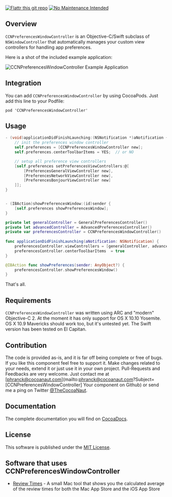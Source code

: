 [![Flattr this git repo](http://api.flattr.com/button/flattr-badge-large.png)](https://flattr.com/submit/auto?user_id=phranck&url=https://github.com/phranck/CCNPreferencesWindowController&title=CCNPreferencesWindowController&tags=github&category=software)
[![No Maintenance Intended](http://unmaintained.tech/badge.svg)](http://unmaintained.tech/)


## Overview

`CCNPreferencesWindowController` is an Objective-C/Swift subclass of `NSWindowController` that automatically manages your custom view controllers for handling app preferences. 

Here is a shot of the included example application:

![CCNPreferencesWindowController Example Application](https://dl.dropbox.com/u/34133216/WebImages/Github/CCNPreferencesWindowController.gif)


## Integration

You can add `CCNPreferencesWindowController` by using CocoaPods. Just add this line to your Podfile:

```
pod 'CCNPreferencesWindowController'
```


## Usage


```Objective-C
- (void)applicationDidFinishLaunching:(NSNotification *)aNotification {
    // init the preferences window controller
    self.preferences = [CCNPreferencesWindowController new];
    self.preferences.centerToolbarItems = YES;	// or NO

    // setup all preference view controllers
    [self.preferences setPreferencesViewControllers:@[
        [PreferencesGeneralViewController new],
        [PreferencesNetworkViewController new],
        [PreferencesBonjourViewController new]
    ]];
}


- (IBAction)showPreferencesWindow:(id)sender {
    [self.preferences showPreferencesWindow];
}

```

```Swift
private let generalController = GeneralPreferencesController()
private let advancedController = AdvancedPreferencesController()
private var preferencesController = CCNPreferencesWindowController()
    
func applicationDidFinishLaunching(aNotification: NSNotification) {
    preferencesController.viewControllers = [generalController, advancedController]
    preferencesController.centerToolbarItems  = true
}

@IBAction func showPreferences(sender: AnyObject?) {
    preferencesController.showPreferencesWindow()
}

```

That's all.


## Requirements

`CCNPreferencesWindowController` was written using ARC and "modern" Objective-C 2. At the moment it has only support for OS X 10.10 Yosemite. OS X 10.9 Mavericks should work too, but it's untested yet. The Swift version has been tested on El Capitan.


## Contribution

The code is provided as-is, and it is far off being complete or free of bugs. If you like this component feel free to support it. Make changes related to your needs, extend it or just use it in your own project. Pull-Requests and Feedbacks are very welcome. Just contact me at [phranck@cocoanaut.com](mailto:phranck@cocoanaut.com?Subject=[CCNPreferencesWindowController] Your component on Github) or send me a ping on Twitter [@TheCocoaNaut](http://twitter.com/TheCocoaNaut). 


## Documentation
The complete documentation you will find on [CocoaDocs](http://cocoadocs.org/docsets/CCNPreferencesWindowController/).


## License
This software is published under the [MIT License](http://cocoanaut.mit-license.org).


## Software that uses CCNPreferencesWindowController

* [Review Times](http://reviewtimes.cocoanaut.com) - A small Mac tool that shows you the calculated average of the review times for both the Mac App Store and the iOS App Store

